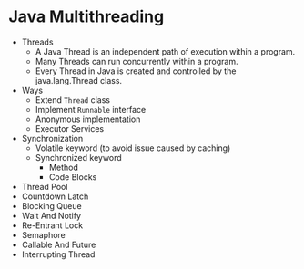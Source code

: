 # Java Multithreading

* Threads
  * A Java Thread is an independent path of execution within a program.
  * Many Threads can run concurrently within a program.
  * Every Thread in Java is created and controlled by the java.lang.Thread class.
* Ways
  * Extend `Thread` class
  * Implement `Runnable` interface
  * Anonymous implementation
  * Executor Services
* Synchronization
  * Volatile keyword (to avoid issue caused by caching)
  * Synchronized keyword
    * Method
    * Code Blocks
* Thread Pool
* Countdown Latch
* Blocking Queue
* Wait And Notify
* Re-Entrant Lock
* Semaphore
* Callable And Future
* Interrupting Thread
